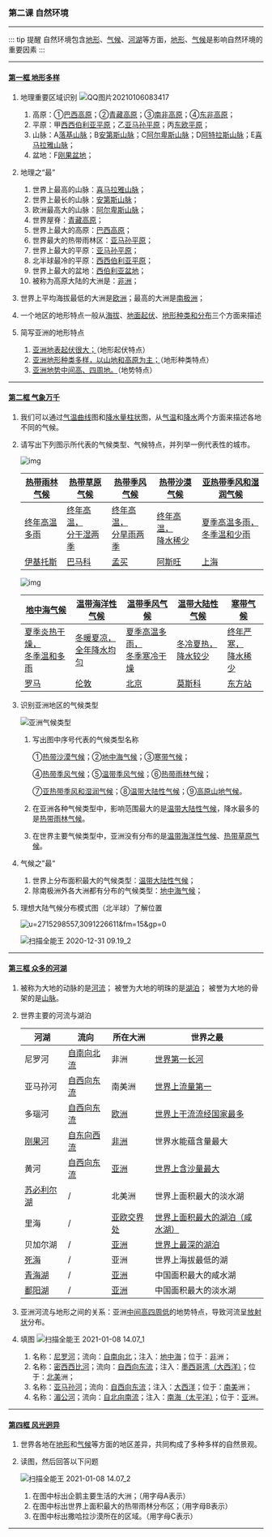 ### 第二课 自然环境

---

::: tip 提醒
自然环境包含<u>地形</u>、<u>气候</u>、<u>河湖</u>等方面，<u>地形</u>、<u>气候</u>是影响自然环境的重要因素
:::

---

#### [第一框 地形多样](./%E7%AC%AC%E4%B8%80%E6%A1%86%20%E5%9C%B0%E5%BD%A2%E5%A4%9A%E6%A0%B7.html)

1. 地理重要区域识别
    ![QQ图片20210106083417](/assets/hg-2-2-1-1.jpg)
    1. 高原：①<u>巴西高原</u>；②<u>青藏高原</u>；③<u>南非高原</u>；④<u>东非高原</u>；
    2. 平原：甲<u>西西伯利亚平原</u>；乙<u>亚马孙平原</u>；丙<u>东欧平原</u>；
    3. 山脉：A<u>落基山脉</u>；B<u>安第斯山脉</u>；C<u>阿尔卑斯山脉</u>；D<u>阿特拉斯山脉</u>；E<u>喜马拉雅山脉</u>；
    4. 盆地：F<u>刚果盆地</u>；
2. 地理之“最”
    1. 世界上最高的山脉：<u>喜马拉雅山脉</u>；
    2. 世界上最长的山脉：<u>安第斯山脉</u>；
    3. 欧洲最高大的山脉：<u>阿尔卑斯山脉</u>；
    4. 世界屋脊：<u>青藏高原</u>；
    5. 世界上最大的高原：<u>巴西高原</u>；
    6. 世界最大的热带雨林区：<u>亚马孙平原</u>；
    7. 世界上最大的平原：<u>亚马孙平原</u>；
    8. 北半球最冷的平原：<u>西西伯利亚平原</u>；
    9. 世界上最大的盆地：<u>西伯利亚盆地</u>；
    10. 被称为高原大陆的大洲是：<u>非洲</u>；

3. 世界上平均海拔最低的大洲是<u>欧洲</u>；最高的大洲是<u>南极洲</u>；

4. 一个地区的地形特点一般从<u>海拔</u>、<u>地面起伏</u>、<u>地形种类和分布</u>三个方面来描述

5. 简写亚洲的地形特点
    1. <u>亚洲地表起伏很大；</u>（地形起伏特点）
    2. <u>亚洲地形种类多样，以山地和高原为主；</u>（地形种类特点）
    3. <u>亚洲地势中间高、四周地。</u>（地势特点）

---

#### [第二框 气象万千](./%E7%AC%AC%E4%BA%8C%E6%A1%86%20%E6%B0%94%E8%B1%A1%E4%B8%87%E5%8D%83.html)

1. 我们可以通过<u>气温曲线</u>图和<u>降水量柱状</u>图，从<u>气温</u>和<u>降水</u>两个方面来描述各地不同的气候。

2. 请写出下列图示所代表的气候类型、气候特点，并列举一例代表性的城市。

   ![img](/assets/hg-2-2-2-1.jpg)

   | <u>热带雨林气候</u> | <u>热带草原气候</u>             | <u>热带季风气候</u>             | <u>热带沙漠气候</u>           | <u>亚热带季风和湿润气候</u>           |
   | ------------------- | ------------------------------- | ------------------------------- | ----------------------------- | ------------------------------------- |
   | <u>终年高温多雨</u> | <u>终年高温，<br>分干湿两季</u> | <u>终年高温，<br>分旱雨两季</u> | <u>终年高温，<br>降水稀少</u> | <u>夏季高温多雨，<br>冬季温和少雨</u> |
   | <u>伊基托斯</u>     | <u>巴马科</u>                   | <u>孟买</u>                     | <u>阿斯旺</u>                 | <u>上海</u>                           |

   ![img](/assets/hg-2-2-2-2.jpg)

   | <u>地中海气候</u>                     | <u>温带海洋性气候</u>             | <u>温带季风气候</u>                   | <u>温带大陆性气候</u>         | <u>寒带气候</u>               |
   | ------------------------------------- | --------------------------------- | ------------------------------------- | ----------------------------- | ----------------------------- |
   | <u>夏季炎热干燥，<br>冬季温和多雨</u> | <u>冬暖夏凉，<br>全年降水均匀</u> | <u>夏季高温多雨，<br>冬季寒冷干燥</u> | <u>冬冷夏热，<br>降水较少</u> | <u>终年严寒，<br>降水稀少</u> |
   | <u>罗马</u>                           | <u>伦敦</u>                       | <u>北京</u>                           | <u>莫斯科</u>                 | <u>东方站</u>                 |

   

3. 识别亚洲地区的气候类型

   ![亚洲气候类型](/assets/hg-2-2-2-3.jpg)

   1. 写出图中序号代表的气候类型名称

      ①<u>热带沙漠气候</u>；②<u>地中海气候</u>；③<u>寒带气候</u>；

      ④<u>热带季风气候</u>；⑤<u>温带季风气候</u>；⑥<u>热带雨林气候</u>；

      ⑦<u>亚热带季风和湿润气候</u>；⑧<u>温带大陆性气候</u>；⑨<u>高原山地气候</u>。

   2. 在亚洲各种气候类型中，影响范围最大的是<u>温带大陆性气候</u>，降水最多的是<u>热带雨林气候</u>。
   3. 在世界主要气候类型中，亚洲没有分布的是<u>温带海洋性气候</u>、<u>热带草原气候</u>。

4. 气候之”最“

   1. 世界上分布面积最大的气候类型：<u>温带大陆性气候</u>；
   2. 除南极洲外各大洲都有分布的气候类型：<u>地中海气候</u>；

5. 理想大陆气候分布模式图（北半球）了解位置

   ![u=2715298557,3091226611&fm=15&gp=0](/assets/hg-2-2-2-4.jpg)

   ![扫描全能王 2020-12-31 09.19_2](/assets/hg-2-2-2-5.jpg)


---

#### [第三框 众多的河湖](./%E7%AC%AC%E4%B8%89%E6%A1%86%20%E4%BC%97%E5%A4%9A%E7%9A%84%E6%B2%B3%E6%B9%96.html)

1. 被称为大地的动脉的是<u>河流</u>；
    被誉为大地的明珠的是<u>湖泊</u>；
    被誉为大地的骨架的是<u>山脉</u>。

2. 世界主要的河流与湖泊

    | 河湖     | 流向 | 所在大洲 | 世界之最               |
    | -------- | ---- | -------- | ---------------------- |
    |尼罗河|<u>自南向北流</u>|非洲|<u>世界第一长河</u>|
    |亚马孙河|<u>自西向东流</u>|南美洲|<u>世界上流量第一</u>|
    |多瑙河|<u>自西向东流</u>|<u>欧洲</u>|<u>世界上干流流经国家最多</u>|
    |<u>刚果河</u>|<u>自东向西流</u>|<u>非洲</u>|世界水能蕴含量最大|
    |黄河|<u>自西向东流</u>|<u>亚洲</u>|<u>世界上含沙量最大</u>|
    |<u>苏必利尔湖</u>|/|北美洲|世界上面积最大的淡水湖|
    |里海|/|<u>亚欧交界处</u>|<u>世界上面积最大的湖泊（咸水湖）</u>|
    |贝加尔湖|/|<u>亚洲</u>|<u>世界上最深的湖泊</u>|
    |<u>死海</u>|/|亚洲|世界上海拔最低的湖|
    |<u>青海湖</u>|/|<u>亚洲</u>|中国面积最大的咸水湖|
    |<u>鄱阳湖</u>|/|<u>亚洲</u>|中国面积最大的淡水湖|

3. 亚洲河流与地形之间的关系：亚洲<u>中间高四周低</u>的地势特点，导致河流呈<u>放射状</u>分布。

4. 填图
    ![扫描全能王 2021-01-08 14.07_1](/assets/hg-2-2-3-1.jpg)
    
    1. 名称：<u>尼罗河</u>；流向：<u>自南向北</u>；注入：<u>地中海</u>；位于：<u>非</u>洲；
    2. 名称：<u>密西西比河</u>；流向：<u>自西向东流</u>；注入：<u>墨西哥湾（大西洋）</u>；位于：<u>北美</u>洲；
    3. 名称：<u>亚马孙河</u>；流向：<u>自西向东流</u>；注入：<u>大西洋</u>；位于：<u>南美</u>洲；
    4. 名称：<u>湄公河</u>；流向：<u>自北向南流</u>；注入：<u>南海（太平洋）</u>；位于：<u>亚</u>洲。

---

#### [第四框 风光迥异](./%E7%AC%AC%E5%9B%9B%E6%A1%86%20%E9%A3%8E%E5%85%89%E8%BF%A5%E5%BC%82.html)

1. 世界各地在<u>地形</u>和<u>气候</u>等方面的地区差异，共同构成了多种多样的自然景观。

2. 读图，然后回答以下问题

    ![扫描全能王 2021-01-08 14.07_2](/assets/hg-2-2-4-1.jpg)
    
    1. 在图中标出企鹅主要生活的大洲；（用字母A表示）
    2. 在图中标出世界上面积最大的热带雨林分布区；（用字母B表示）
    3. 在图中标出撒哈拉沙漠所在的区域。（用字母C表示）

---